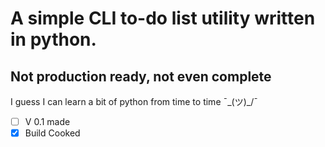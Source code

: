 # A simple CLI to-do list utility written in python.
## Not production ready, not even complete

I guess I can learn a bit of python from time to time ¯\_(ツ)_/¯

- [ ] V 0.1 made
- [x] Build Cooked
